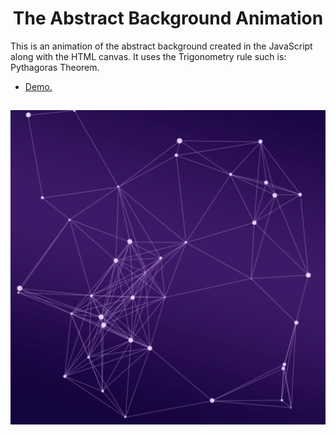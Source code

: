 <h1 align="center">The Abstract Background Animation</h1>

This is an animation of the abstract background created in the JavaScript along with the HTML canvas. It uses the Trigonometry rule such is:  Pythagoras Theorem.

-  [Demo.](https://aleksandre19.github.io/abstract_animation/)

<h2 align="center"><img src="images/screenshot.png" alt='Diasfero Mockup GIF'></h2>